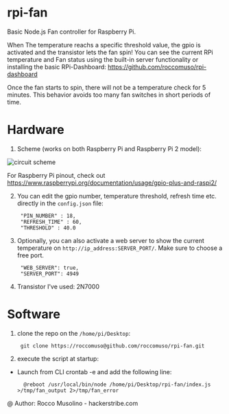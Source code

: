 # rpi-fan
Basic Node.js Fan controller for Raspberry Pi.

When The temperature reachs a specific threshold value, the gpio is activated and the transistor lets the fan spin!
You can see the current RPi temperature and Fan status using the built-in server functionality or installing the basic RPi-Dashboard: https://github.com/roccomuso/rpi-dashboard

Once the fan starts to spin, there will not be a temperature check for 5 minutes. This behavior avoids too many fan switches in short periods of time.

# Hardware

1. Scheme (works on both Raspberry Pi and Raspberry Pi 2 model):

![circuit scheme](https://github.com/roccomuso/rpi-fan/blob/master/img/scheme.png "Circuit Scheme")

For Raspberry Pi pinout, check out https://www.raspberrypi.org/documentation/usage/gpio-plus-and-raspi2/

2. You can edit the gpio number, temperature threshold, refresh time etc. directly in the <code>config.json</code> file:

        "PIN_NUMBER" : 18,
        "REFRESH_TIME" : 60,
        "THRESHOLD" : 40.0
        
3. Optionally, you can also activate a web server to show the current temperature on <code>http://ip_address:SERVER_PORT/</code>. Make sure to choose a free port.

        "WEB_SERVER": true,
        "SERVER_PORT": 4949

3. Transistor I've used: 2N7000

# Software

1. clone the repo on the <code>/home/pi/Desktop</code>:

        git clone https://roccomuso@github.com/roccomuso/rpi-fan.git
    
2. execute the script at startup:

  - Launch from CLI crontab -e and add the following line:
      
          @reboot /usr/local/bin/node /home/pi/Desktop/rpi-fan/index.js >/tmp/fan_output 2>/tmp/fan_error
  
  
@ Author: Rocco Musolino - hackerstribe.com
